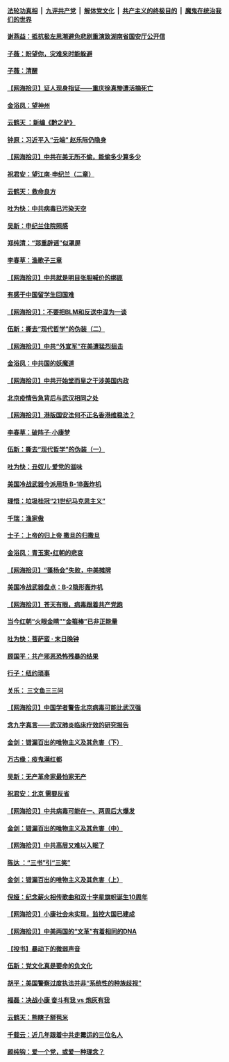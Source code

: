 ####  [法轮功真相](../../../../basic/blob/master/README.md?t=06292002) &nbsp;|&nbsp; [九评共产党](../../../../9ping.md/blob/master/README.md?t=06292002) &nbsp;|&nbsp; [解体党文化](../../../../jtdwh.md/blob/master/README.md?t=06292002)  &nbsp;|&nbsp; [共产主义的终极目的](../../../../gczydzjmd.md/blob/master/README.md?t=06292002) &nbsp;|&nbsp; [魔鬼在统治我们的世界](../../../../mgztzwmdsj.md/blob/master/README.md?t=06292002) 

#### [谢燕益：抵抗极左思潮避免悲剧重演致湖南省国安厅公开信](../pages/nsc993/n12218887.md?t=06292002) 

#### [子薇：盼望你，灾难来时能躲避](../pages/nsc993/n12218425.md?t=06292002) 

#### [子薇：清醒](../pages/nsc993/n12218396.md?t=06292002) 

#### [【网海拾贝】证人现身指证——重庆徐真惨遭活摘死亡](../pages/nsc993/n12218278.md?t=06292002) 

#### [金浴凤：望神州](../pages/nsc993/n12218049.md?t=06292002) 

#### [云鹤天 ：新编《黔之驴》](../pages/nsc993/n12218038.md?t=06292002) 

#### [钟原：习近平入“云端” 赵乐际仍隐身](../pages/nsc993/n12217720.md?t=06292002) 

#### [【网海拾贝】中共在美无所不偷，能偷多少算多少](../pages/nsc993/n12216875.md?t=06292002) 

#### [祝君安：望江南·申纪兰（二章）](../pages/nsc993/n12216556.md?t=06292002) 

#### [云鹤天：救命良方](../pages/nsc993/n12216543.md?t=06292002) 

#### [吐为快：中共病毒已污染天空](../pages/nsc993/n12215786.md?t=06292002) 

#### [吴新：申纪兰住院照感](../pages/nsc993/n12215730.md?t=06292002) 

#### [郑纯清：“郑重辟谣”似罩屏](../pages/nsc993/n12215700.md?t=06292002) 

#### [李春草：渔歌子三章](../pages/nsc993/n12215653.md?t=06292002) 

#### [【网海拾贝】中共就是明目张胆喊价的绑匪](../pages/nsc993/n12215381.md?t=06292002) 

#### [有感于中国留学生回国难](../pages/nsc993/n12212960.md?t=06292002) 

#### [【网海拾贝】：不要把BLM和反送中混为一谈](../pages/nsc993/n12213076.md?t=06292002) 

#### [伍新：撕去“现代哲学”的伪装（二）](../pages/nsc993/n12211310.md?t=06292002) 

#### [【网海拾贝】中共“外宣军”在美遭猛烈狙击](../pages/nsc993/n12211190.md?t=06292002) 

#### [金浴凤：中共国的妖魔道](../pages/nsc993/n12208163.md?t=06292002) 

#### [【网海拾贝】中共开始堂而皇之干涉美国内政](../pages/nsc993/n12205646.md?t=06292002) 

#### [北京疫情告急背后与武汉相同之处](../pages/nsc993/n12201610.md?t=06292002) 

#### [【网海拾贝】港版国安法何不正名香港维稳法？](../pages/nsc993/n12203675.md?t=06292002) 

#### [李春草：破阵子·小康梦](../pages/nsc993/n12202996.md?t=06292002) 

#### [伍新：撕去“现代哲学”的伪装（一）](../pages/nsc993/n12202666.md?t=06292002) 

#### [吐为快：丑奴儿·爱党的滋味](../pages/nsc993/n12202630.md?t=06292002) 

#### [美国冷战武器今派用场 B-1B轰炸机](../pages/nsc993/n12202368.md?t=06292002) 

#### [理悟：垃圾桂冠“21世纪马克思主义”](../pages/nsc993/n12201220.md?t=06292002) 

#### [千瑞：渔家傲](../pages/nsc993/n12201174.md?t=06292002) 

#### [士子：上帝的归上帝 撒旦的归撒旦](../pages/nsc993/n12199902.md?t=06292002) 

#### [金浴凤：青玉案•红朝的悲哀](../pages/nsc993/n12199650.md?t=06292002) 

#### [【网海拾贝】“蓬杨会”失败，中美摊牌](../pages/nsc993/n12199598.md?t=06292002) 

#### [美国冷战武器盘点：B-2隐形轰炸机](../pages/nsc993/n12199226.md?t=06292002) 

#### [【网海拾贝】苍天有眼，病毒跟着共产党跑](../pages/nsc993/n12197648.md?t=06292002) 

#### [当今红朝“火眼金睛”“金箍棒”已非正能量](../pages/nsc993/n12196834.md?t=06292002) 

#### [吐为快：菩萨蛮 · 末日晚钟](../pages/nsc993/n12196689.md?t=06292002) 

#### [顾国平：共产邪恶恐怖残暴的结果](../pages/nsc993/n12195238.md?t=06292002) 

#### [行子：纽约琐事](../pages/nsc993/n12194752.md?t=06292002) 

#### [关乐： 三文鱼三三问](../pages/nsc993/n12194626.md?t=06292002) 

#### [【网海拾贝】中国学者警告北京病毒可能比武汉强](../pages/nsc993/n12193964.md?t=06292002) 

#### [念九字真言——武汉肺炎临床疗效的研究报告](../pages/nsc993/n12190804.md?t=06292002) 

#### [金剑：错漏百出的唯物主义及其危害（下）](../pages/nsc993/n12191909.md?t=06292002) 

#### [万古缘：疫鬼满红都](../pages/nsc993/n12191847.md?t=06292002) 

#### [吴新：无产革命家最怕家无产](../pages/nsc993/n12191806.md?t=06292002) 

#### [祝君安：北京 需要反省](../pages/nsc993/n12191766.md?t=06292002) 

#### [【网海拾贝】中共病毒可能在一、两周后大爆发](../pages/nsc993/n12190517.md?t=06292002) 

#### [金剑：错漏百出的唯物主义及其危害（中）](../pages/nsc993/n12188778.md?t=06292002) 

#### [【网海拾贝】中共高层又难以入眠了](../pages/nsc993/n12188425.md?t=06292002) 

#### [陈达 ：“三书”引“三笑”](../pages/nsc993/n12187929.md?t=06292002) 

#### [金剑：错漏百出的唯物主义及其危害（上）](../pages/nsc993/n12186502.md?t=06292002) 

#### [倪娅：纪念薪火相传歌曲和双十字星旗帜诞生10周年](../pages/nsc993/n12186439.md?t=06292002) 

#### [【网海拾贝】小康社会未实现，监控大国已建成](../pages/nsc993/n12185468.md?t=06292002) 

#### [【网海拾贝】中美两国的“文革”有着相同的DNA](../pages/nsc993/n12184487.md?t=06292002) 

#### [【投书】暴动下的微弱声音](../pages/nsc993/n12183493.md?t=06292002) 

#### [伍新：党文化真是要命的负文化](../pages/nsc993/n12182742.md?t=06292002) 

#### [胡平：美国警察过度执法并非“系统性的种族歧视”](../pages/nsc993/n12182713.md?t=06292002) 

#### [福磊：决战小康 奋斗有我 vs 炮灰有我](../pages/nsc993/n12182693.md?t=06292002) 

#### [云鹤天：熊瞎子掰苞米](../pages/nsc993/n12182680.md?t=06292002) 

#### [千载云：近几年跟着中共走霉运的三位名人](../pages/nsc993/n12182649.md?t=06292002) 

#### [颜纯钩：爱一个党，或爱一种理念？](../pages/nsc993/n12182640.md?t=06292002) 

